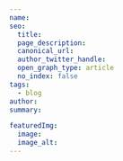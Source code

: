```yaml
---
name:
seo:
  title:
  page_description:
  canonical_url:
  author_twitter_handle:
  open_graph_type: article
  no_index: false
tags:
  - blog
author:
summary:

featuredImg:
  image:
  image_alt:
---
```

